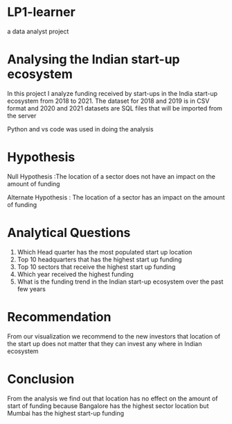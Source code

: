 # LP1-learner
a data analyst project

# Analysing the Indian start-up ecosystem
 
 
In this project I analyze funding received by start-ups in the  India start-up ecosystem from 2018 to 2021.
The dataset for 2018 and 2019 is in CSV format and 2020 and 2021 datasets are SQL files that will be imported from the server
 
Python and vs code was used in doing the analysis
 
# Hypothesis
 
Null Hypothesis :The location of a sector does not have an impact on the amount of funding
 
Alternate Hypothesis : The location of a sector has an impact on the amount of funding
 
 
# Analytical Questions
 
1. Which Head quarter has the most populated start up location
2. Top 10 headquarters that has the highest start up funding
3. Top 10 sectors that receive the highest start up funding
4. Which year received the highest funding
5. What is the funding trend in the Indian start-up ecosystem over the past few years
 
# Recommendation
 From our visualization we recommend to the new investors that location of the start up does not matter that they can invest any where in Indian ecosystem

 # Conclusion
 From the analysis we find out that location has no effect on the amount of start of funding because Bangalore has the highest sector location but Mumbai has the highest start-up funding